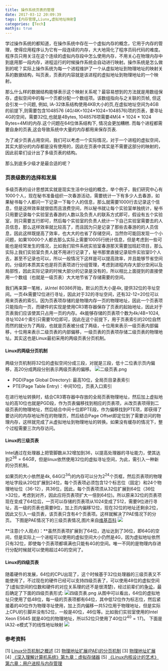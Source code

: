 ```yaml
---
title: 操作系统页表的管理
date: 2017-03-12 20:09:39
tags: [内存管理,Liunx,虚拟地址映射]
categories: [Tech]
mathjs: true
---
```

学过操作系统的都知道，在操作系统中存在一个虚拟内存的概念，它用于内存的管理，使得应用程序认为它有一段连续的内存，大大地简化了程序员码代码的难度。程序员只用关注在这个连续的虚拟内存段中怎么使用内存，不用关心在物理内存中到底用那一段内存，进程运行的时候操作系统会自动进行映射。操作系统是怎么做到的呢？实际上操作系统为每一个进程维护了一个从虚拟地址到物理地址的映射关系的数据结构，叫页表，页表的内容就是该进程的虚拟地址到物理地址的一个映射。

那么什么样的数据结构能够表示这个映射关系呢？最容易想到的方法就是用数组保存，虚拟空间中的每一个页都分配一个数组项。该数组指向与之关联的页帧, 但这会引发一个问题, 例如, IA-32体系结构使用4KB大小的页,在虚拟地址空间为4GB的前提下,则需要包含1048576
(4G/4K=1024\*1024=1048576)项的页表，要寻址4G的空间，需要32位,也就是4Bytes, 1048576项需要4M(4 \* 1024 \* 1024 Bytes=4M)的内存.这个问题在64位体系结构下, 情况会更加糟糕. 而每个进程都需要自身的页表,这会导致系统中大量的内存都用来保存页表.

为了减少页表占用空间，我们可以考虑一个实际情况，对于一个进程的虚拟空间，其实大部分的内存都是没有使用的，因此在页表中其实是不需要这部分的映射的，因此前辈们设计出了多级页表的结构。

那么到底多少级才是最合适的呢？

### 页表级数的选择和发展
多级页表的设计思想其实就是现实生活中分组的概念，举个例子，我们研究中心有1000个人，现在秘书准备组织一次春游活动，需要统计一下有多少人去春游，如果秘书每个人都问一下记录一下每个人的信息，那么就需要1000行去记录这个信息，但是这样效率就很低而且浪费空间，所以秘书就让每个实验室单独统计，秘书只用要记录每个实验室去春游的人数以及负责人的联系方式即可，假设有五个实验室，则只需要五行即可，然后每个实验室的负责人统计一下自己实验室需要去的人员信息，那么这样效率就比较高了，而且因为只是记录了那些去春游的的人员信息，因此这样既提高了效率，也大大的也省了存储空间，当然你可能回发现一个小问题，如果10000个人都去那么实际上需要10005行统计信息，但是考虑到一些可能也是经常发生的情况，比如我们软件系统实验室春游那天需要加班赶项目，那么实际上我们实验室负责人就不用进行记录了，秘书那里直接记录软件实验室0个人去，甚至不记录也可以，所以一般情况下这样是可以提高效率，并且能够节省空间的。分级的本质其实也是将页表项进行分组管理，考虑到进程内存大部分空闲以及局部性，因此实际记录的时候大部分的记录是没有的，所以相比上面提到的直接使用一个数组（也就是一级页表）大大地节省了存储需要的空间。

我们再来算一笔帐，从Intel 80386开始，默认的页大小是4k, 提供32位的寻址空间。一页4k需要12位进行寻址，因此对于32的寻址空间，还有32-12=20位可以用来页表的索引。因为页表项存储的是物理内存一页的物理地址，因此一个页表项只能指向一页，而硬件的实现是使用CR3寄存器保存了页表的起始地址，因此对于页表我们应该使其只占用一页的内存。4k能够存储的页表项个数为4k/4B=1024, 寻址1024个索引只需要10位即可，因此在这个前提下，用于页表索引的20位自然而然的就分为了两段，也就是页表被分成了两级，十位用来表示一级页表内部偏移，十位用来表示二级页表的内部偏移，一级页表的页表项存储二级页表的物理地址。其实这也是Linux最初采用的两级页表分页机制。

#### Linux的两级分页机制
两级分页机制将32位的虚拟空间分成三段，对就是三段，低十二位表示页内偏移，高20分成两段分别表示两级页表的偏移。
![二级页表.png](/images/archive/blog/images/二级页表.png)
* PGD(Page Global Directory): 最高10位，全局页目录表索引
* PTE(Page Table Entry)：中间10位，页表入口索引

在进行地址转换时，结合CR3寄存器中存放的全局页表物理地址，然后加上虚拟地址的高10位也就是PGD段，作为页表偏移找到相应的页表项，从改页表项得到二级页表的物理地址，然后结合中间十位即PTE段，作为偏移找到PTE项，即获得了要访问的内存地址所在的物理页，然后结合Page Offset即定位到了需要访问的物理内存，这样就完成了从虚拟地址到物理地址的转换。如果没有缓存的情况下，整个过程需要三次内存访问。

#### Linux的三级页表
Intel通过在处理器上把管脚数从32增加到36，以提高处理器的寻址能力，使其达到$2^{36}=64GB$，但是linux依然使用32位的虚拟寻址空间，为此，需引入一种新的分页机制。

如果页的大小依然是4k, 64G($2^{34}$)的内存可以分为$2^{24}$个页框，然后页表项的物理地址字段从20位扩展到24位，每个页表项必须包含12个标志位（固定）和24个物理地址位（36-12），共36位，因此，每个页表项须从32位扩展到64位（36位>32位，考虑到对齐，因此应将页表项扩大一倍到64位)。所以原来32位的页表项现在变成了64位后，一页可以存储的页表项从1024变成了512，需要9位进行寻址，高一级的页表也需要9位，加上页内偏移12位，现在32位的地址还剩余2位，因此又引入一级页表，该页表只含有4个页表项。这样就解决了PAE情况下的分页。
下图是PAE情况下的三级页表情况,图片来自[维基百科](https://zh.wikipedia.org/wiki/物理地址扩展)
![](/images/archive/blog/images/三级页表.png)

**注意(个人观点)：**虽然页表项扩展到了64位，选址达到了36位，即64G的空间，但是实际上一个进程可以使用的虚拟空间大小仍然是4G，因为虚拟地址依然只有32位，即使每个页表项都填满也只能有4G的空间。唯一不同的是物理内存进行分配时候就可以使用超过4G的空间了。

#### Linux的四级页表
随着硬件的发展，64位的CPU出现了，这个时候基于32位处理器的三级页表又不能使用了，不过现在的硬件已经可以支持四级页表了，可以使用48位的虚拟空间了(虚拟空间的位数和硬件的对应关系理的还不是很清楚)，经过前辈们的[争论](https://github.com/gatieme/LDD-LinuxDeviceDrivers/blob/master/study/kernel/02-memory/02-pagetable/01-develop/README.md)，最后确定了下面的四级页表形式:
![四级页表.png](/images/archive/blog/images/四级页表.png)
从图中可以看出，64位的虚拟地址只使用了低48位，每一级的页表项都有64位，其中低12位作为标志位，然后紧接着的40位作为物理寻址使用，加上页内偏移一共52位用于物理地址，但是实际上CPU的引脚并没有52位，一般是40位，46位等。比如我们实验室使用的Intel Xeon E5645 就是40位的物理地址，所以52位只使用了40位($2^{40}=1T$)。
下面是IA32-e模式下的线性地址映射
![](/images/archive/blog/images/线性地址映射.png)

### 参考资料
[1] [Linux分页机制之概述](https://github.com/gatieme/LDD-LinuxDeviceDrivers/blob/master/study/kernel/02-memory/02-pagetable/01-develop/README.md)
[2] [物理地址扩展(PAE)的分页机制](http://blog.csdn.net/trochiluses/article/details/12853027)
[3] [物理地址扩展](https://zh.wikipedia.org/wiki/物理地址扩展)
[4] [《深入理解计算机系统》第九章：虚拟存储器](https://book.douban.com/subject/5333562/)
[5] [《Linux内核设计的艺术》第六章：用户进程与内存管理](https://book.douban.com/subject/24708145/)

